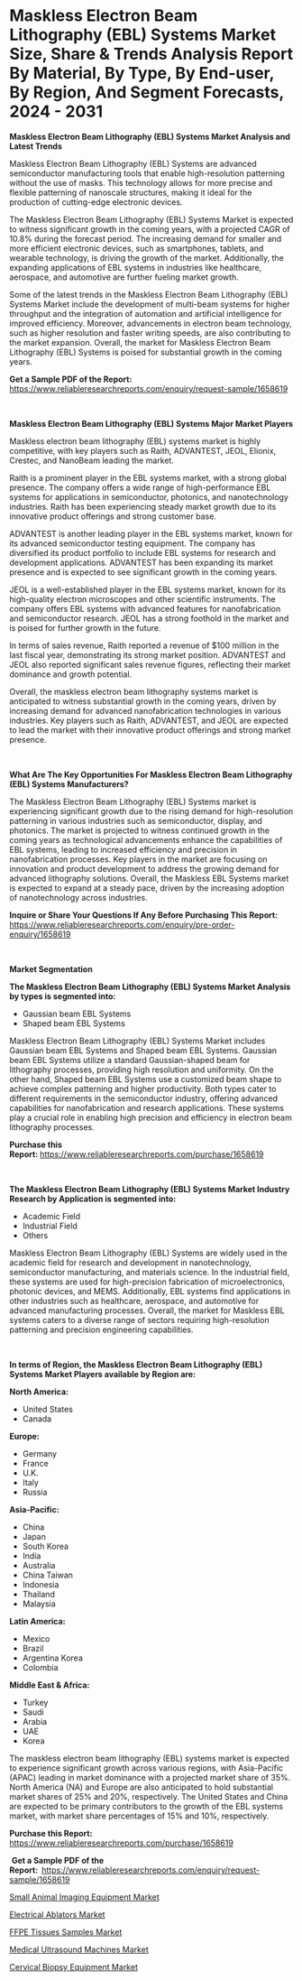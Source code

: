 <p><h1>Maskless Electron Beam Lithography (EBL) Systems Market Size, Share & Trends Analysis Report By Material, By Type, By End-user, By Region, And Segment Forecasts, 2024 - 2031</h1></p><p><strong>Maskless Electron Beam Lithography (EBL) Systems Market Analysis and Latest Trends</strong></p>
<p><p>Maskless Electron Beam Lithography (EBL) Systems are advanced semiconductor manufacturing tools that enable high-resolution patterning without the use of masks. This technology allows for more precise and flexible patterning of nanoscale structures, making it ideal for the production of cutting-edge electronic devices.</p><p>The Maskless Electron Beam Lithography (EBL) Systems Market is expected to witness significant growth in the coming years, with a projected CAGR of 10.8% during the forecast period. The increasing demand for smaller and more efficient electronic devices, such as smartphones, tablets, and wearable technology, is driving the growth of the market. Additionally, the expanding applications of EBL systems in industries like healthcare, aerospace, and automotive are further fueling market growth.</p><p>Some of the latest trends in the Maskless Electron Beam Lithography (EBL) Systems Market include the development of multi-beam systems for higher throughput and the integration of automation and artificial intelligence for improved efficiency. Moreover, advancements in electron beam technology, such as higher resolution and faster writing speeds, are also contributing to the market expansion. Overall, the market for Maskless Electron Beam Lithography (EBL) Systems is poised for substantial growth in the coming years.</p></p>
<p><strong>Get a Sample PDF of the Report:&nbsp;</strong> <a href="https://www.reliableresearchreports.com/enquiry/request-sample/1658619">https://www.reliableresearchreports.com/enquiry/request-sample/1658619</a></p>
<p>&nbsp;</p>
<p><strong>Maskless Electron Beam Lithography (EBL) Systems Major Market Players</strong></p>
<p><p>Maskless electron beam lithography (EBL) systems market is highly competitive, with key players such as Raith, ADVANTEST, JEOL, Elionix, Crestec, and NanoBeam leading the market. </p><p>Raith is a prominent player in the EBL systems market, with a strong global presence. The company offers a wide range of high-performance EBL systems for applications in semiconductor, photonics, and nanotechnology industries. Raith has been experiencing steady market growth due to its innovative product offerings and strong customer base.</p><p>ADVANTEST is another leading player in the EBL systems market, known for its advanced semiconductor testing equipment. The company has diversified its product portfolio to include EBL systems for research and development applications. ADVANTEST has been expanding its market presence and is expected to see significant growth in the coming years.</p><p>JEOL is a well-established player in the EBL systems market, known for its high-quality electron microscopes and other scientific instruments. The company offers EBL systems with advanced features for nanofabrication and semiconductor research. JEOL has a strong foothold in the market and is poised for further growth in the future.</p><p>In terms of sales revenue, Raith reported a revenue of $100 million in the last fiscal year, demonstrating its strong market position. ADVANTEST and JEOL also reported significant sales revenue figures, reflecting their market dominance and growth potential.</p><p>Overall, the maskless electron beam lithography systems market is anticipated to witness substantial growth in the coming years, driven by increasing demand for advanced nanofabrication technologies in various industries. Key players such as Raith, ADVANTEST, and JEOL are expected to lead the market with their innovative product offerings and strong market presence.</p></p>
<p>&nbsp;</p>
<p><strong>What Are The Key Opportunities For Maskless Electron Beam Lithography (EBL) Systems Manufacturers?</strong></p>
<p><p>The Maskless Electron Beam Lithography (EBL) Systems market is experiencing significant growth due to the rising demand for high-resolution patterning in various industries such as semiconductor, display, and photonics. The market is projected to witness continued growth in the coming years as technological advancements enhance the capabilities of EBL systems, leading to increased efficiency and precision in nanofabrication processes. Key players in the market are focusing on innovation and product development to address the growing demand for advanced lithography solutions. Overall, the Maskless EBL Systems market is expected to expand at a steady pace, driven by the increasing adoption of nanotechnology across industries.</p></p>
<p><strong>Inquire or Share Your Questions If Any Before Purchasing This Report:</strong> <a href="https://www.reliableresearchreports.com/enquiry/pre-order-enquiry/1658619">https://www.reliableresearchreports.com/enquiry/pre-order-enquiry/1658619</a></p>
<p>&nbsp;</p>
<p><strong>Market Segmentation</strong></p>
<p><strong>The Maskless Electron Beam Lithography (EBL) Systems Market Analysis by types is segmented into:</strong></p>
<p><ul><li>Gaussian beam EBL Systems</li><li>Shaped beam EBL Systems</li></ul></p>
<p><p>Maskless Electron Beam Lithography (EBL) Systems Market includes Gaussian beam EBL Systems and Shaped beam EBL Systems. Gaussian beam EBL Systems utilize a standard Gaussian-shaped beam for lithography processes, providing high resolution and uniformity. On the other hand, Shaped beam EBL Systems use a customized beam shape to achieve complex patterning and higher productivity. Both types cater to different requirements in the semiconductor industry, offering advanced capabilities for nanofabrication and research applications. These systems play a crucial role in enabling high precision and efficiency in electron beam lithography processes.</p></p>
<p><strong>Purchase this Report:&nbsp;</strong><a href="https://www.reliableresearchreports.com/purchase/1658619">https://www.reliableresearchreports.com/purchase/1658619</a></p>
<p>&nbsp;</p>
<p><strong>The Maskless Electron Beam Lithography (EBL) Systems Market Industry Research by Application is segmented into:</strong></p>
<p><ul><li>Academic Field</li><li>Industrial Field</li><li>Others</li></ul></p>
<p><p>Maskless Electron Beam Lithography (EBL) Systems are widely used in the academic field for research and development in nanotechnology, semiconductor manufacturing, and materials science. In the industrial field, these systems are used for high-precision fabrication of microelectronics, photonic devices, and MEMS. Additionally, EBL systems find applications in other industries such as healthcare, aerospace, and automotive for advanced manufacturing processes. Overall, the market for Maskless EBL systems caters to a diverse range of sectors requiring high-resolution patterning and precision engineering capabilities.</p></p>
<p>&nbsp;</p>
<p><strong>In terms of Region, the Maskless Electron Beam Lithography (EBL) Systems Market Players available by Region are:</strong></p>
<p>
    <p> <strong> North America: </strong>
        <ul>
            <li>United States</li>
            <li>Canada</li>
        </ul>
        </p> 
    <p> <strong> Europe: </strong>
        <ul>
            <li>Germany</li>
            <li>France</li>
            <li>U.K.</li>
            <li>Italy</li>
            <li>Russia</li>
        </ul>
        </p> 
    <p> <strong> Asia-Pacific: </strong>
        <ul>
            <li>China</li>
            <li>Japan</li>
            <li>South Korea</li>
            <li>India</li>
            <li>Australia</li>
            <li>China Taiwan</li>
            <li>Indonesia</li>
            <li>Thailand</li>
            <li>Malaysia</li>
        </ul>
        </p> 
    <p> <strong> Latin America: </strong>
        <ul>
            <li>Mexico</li>
            <li>Brazil</li>
            <li>Argentina Korea</li>
            <li>Colombia</li>
        </ul>
        </p> 
    <p> <strong> Middle East & Africa: </strong>
        <ul>
            <li>Turkey</li>
            <li>Saudi</li>
            <li>Arabia</li>
            <li>UAE</li>
            <li>Korea</li>
        </ul>
    </p>
    </p>
<p><p>The maskless electron beam lithography (EBL) systems market is expected to experience significant growth across various regions, with Asia-Pacific (APAC) leading in market dominance with a projected market share of 35%. North America (NA) and Europe are also anticipated to hold substantial market shares of 25% and 20%, respectively. The United States and China are expected to be primary contributors to the growth of the EBL systems market, with market share percentages of 15% and 10%, respectively.</p></p>
<p><strong>Purchase this Report: </strong><a href="https://www.reliableresearchreports.com/purchase/1658619">https://www.reliableresearchreports.com/purchase/1658619</a></p>
<p>&nbsp;<strong>Get a Sample PDF of the Report:&nbsp;&nbsp;</strong><a href="https://www.reliableresearchreports.com/enquiry/request-sample/1658619">https://www.reliableresearchreports.com/enquiry/request-sample/1658619</a></p>
<p><strong></strong></p>
<p><p><a href="https://medium.com/@piperhickle/small-animal-imaging-equipment-market-size-reveals-the-best-marketing-channels-in-global-industry-2128f3163973">Small Animal Imaging Equipment Market</a></p><p><a href="https://medium.com/p/f89a329e309a/edit">Electrical Ablators Market</a></p><p><a href="https://medium.com/@piperhickle/ffpe-tissues-samples-market-comprehensive-assessment-by-type-application-and-geography-6a4fe4ad24b8">FFPE Tissues Samples Market</a></p><p><a href="https://medium.com/@piperhickle/medical-ultrasound-machines-market-the-key-to-successful-business-strategy-forecast-till-2031-a8037a73bd8e">Medical Ultrasound Machines Market</a></p><p><a href="https://medium.com/@piperhickle/cervical-biopsy-equipment-market-trends-and-market-analysis-forecasted-for-period-2024-2031-a8bfcb8e798a">Cervical Biopsy Equipment Market</a></p></p>
